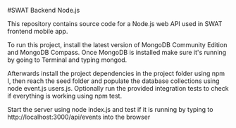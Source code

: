 #SWAT Backend Node.js

This repository contains source code for a Node.js  web API used in SWAT frontend mobile app.

To run this project, install the latest version of MongoDB Community Edition and MongoDB Compass. Once MongoDB is installed make sure it's running by going to Terminal and typing mongod. 

Afterwards install the project dependencies in the project folder using npm I, then reach the seed folder and populate the database collections using node event.js users.js. Optionally run the provided integration tests to check if everything is working using npm test. 

Start the server using node index.js and test if it is running by typing to http://localhost:3000/api/events into the browser

